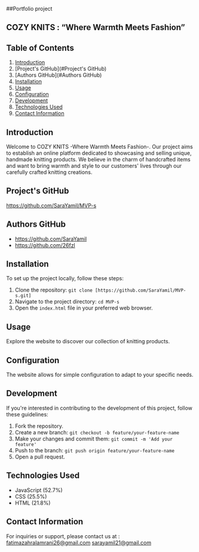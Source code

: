 ##Portfolio project

##            COZY KNITS : “Where Warmth Meets Fashion”
## Table of Contents
1. [Introduction](#introduction)
2. [Project's GitHub](#Project's GitHub)
3. [Authors GitHub](#Authors GitHub)
4. [Installation](#installation)
5. [Usage](#usage)
6. [Configuration](#configuration)
7. [Development](#development)
8. [Technologies Used](#technologies-used)
9. [Contact Information](#contact-information)

## Introduction

Welcome to COZY KNITS -Where Warmth Meets Fashion-.
Our project aims to establish an online platform dedicated to showcasing and selling unique, handmade knitting products.
We believe in the charm of handcrafted items and want to bring warmth and style to our customers' lives through our carefully crafted knitting creations.

## Project's GitHub

https://github.com/SaraYamil/MVP-s

## Authors GitHub

- https://github.com/SaraYamil
- https://github.com/26fzl

## Installation

To set up the project locally, follow these steps:

1. Clone the repository: `git clone [https://github.com/SaraYamil/MVP-s.git]`
2. Navigate to the project directory: `cd MVP-s`
3. Open the `index.html` file in your preferred web browser.

## Usage

Explore the website to discover our collection of knitting products. 

## Configuration

The website allows for simple configuration to adapt to your specific needs.


## Development

If you're interested in contributing to the development of this project, follow these guidelines:

1. Fork the repository.
2. Create a new branch: `git checkout -b feature/your-feature-name`
3. Make your changes and commit them: `git commit -m 'Add your feature'`
4. Push to the branch: `git push origin feature/your-feature-name`
5. Open a pull request.

## Technologies Used

- JavaScript (52.7%)
- CSS (25.5%)
- HTML (21.8%)


## Contact Information

For inquiries or support, please contact us at :
fatimazahralamrani26@gmail.com
sarayamil21@gmail.com
